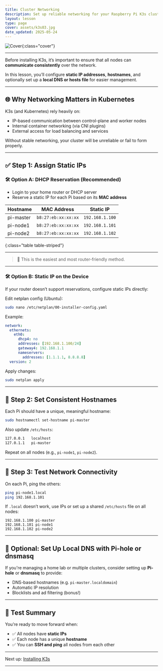```yaml
---
title: Cluster Networking
description: Set up reliable networking for your Raspberry Pi K3s cluster, including static IPs, hostnames, and local DNS options.
layout: lesson
type: page
cover: assets/k3s03.jpg
date_updated: 2025-05-24
---
```


![Cover]({{page.cover}}){:class="cover"}

---

Before installing K3s, it’s important to ensure that all nodes can **communicate consistently** over the network.

In this lesson, you’ll configure **static IP addresses**, **hostnames**, and optionally set up a **local DNS or hosts file** for easier management.

---

## 🌐 Why Networking Matters in Kubernetes

K3s (and Kubernetes) rely heavily on:

- IP-based communication between control-plane and worker nodes
- Internal container networking (via CNI plugins)
- External access for load balancing and services

Without stable networking, your cluster will be unreliable or fail to form properly.

---

## ✅ Step 1: Assign Static IPs

### 🛠 Option A: DHCP Reservation (Recommended)

- Login to your home router or DHCP server
- Reserve a static IP for each Pi based on its **MAC address**

| Hostname    | MAC Address        | Static IP        |
|-------------|--------------------|------------------|
| pi-master   | `b8:27:eb:xx:xx:xx`| `192.168.1.100`  |
| pi-node1    | `b8:27:eb:xx:xx:xx`| `192.168.1.101`  |
| pi-node2    | `b8:27:eb:xx:xx:xx`| `192.168.1.102`  |
{:class="table table-striped"}

---

> 🧠 This is the easiest and most router-friendly method.

---

### 🛠 Option B: Static IP on the Device

If your router doesn’t support reservations, configure static IPs directly:

Edit netplan config (Ubuntu):

```bash
sudo nano /etc/netplan/00-installer-config.yaml
````

Example:

```yaml
network:
  ethernets:
    eth0:
      dhcp4: no
      addresses: [192.168.1.100/24]
      gateway4: 192.168.1.1
      nameservers:
        addresses: [1.1.1.1, 8.8.8.8]
  version: 2
```

Apply changes:

```bash
sudo netplan apply
```

---

## 🧩 Step 2: Set Consistent Hostnames

Each Pi should have a unique, meaningful hostname:

```bash
sudo hostnamectl set-hostname pi-master
```

Also update `/etc/hosts`:

```bash
127.0.0.1   localhost
127.0.1.1   pi-master
```

Repeat on all nodes (e.g., `pi-node1`, `pi-node2`).

---

## 🧰 Step 3: Test Network Connectivity

On each Pi, ping the others:

```bash
ping pi-node1.local
ping 192.168.1.101
```

If `.local` doesn’t work, use IPs or set up a shared `/etc/hosts` file on all nodes:

```plaintext
192.168.1.100 pi-master
192.168.1.101 pi-node1
192.168.1.102 pi-node2
```

---

## 🔧 Optional: Set Up Local DNS with Pi-hole or dnsmasq

If you're managing a home lab or multiple clusters, consider setting up **Pi-hole** or **dnsmasq** to provide:

- DNS-based hostnames (e.g. `pi-master.localdomain`)
- Automatic IP resolution
- Blocklists and ad filtering (bonus!)

---

## 🧪 Test Summary

You’re ready to move forward when:

- ✅ All nodes have **static IPs**
- ✅ Each node has a unique **hostname**
- ✅ You can **SSH and ping** all nodes from each other

---

Next up: [Installing K3s](05_installing_k3s)

---
